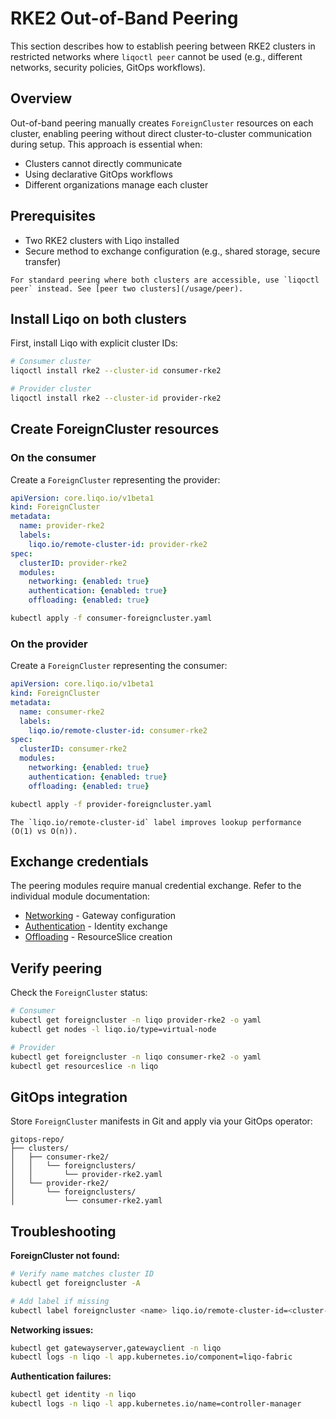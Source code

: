 # RKE2 Out-of-Band Peering

This section describes how to establish peering between RKE2 clusters in restricted networks where `liqoctl peer` cannot be used (e.g., different networks, security policies, GitOps workflows).

## Overview

Out-of-band peering manually creates `ForeignCluster` resources on each cluster, enabling peering without direct cluster-to-cluster communication during setup.
This approach is essential when:

- Clusters cannot directly communicate
- Using declarative GitOps workflows
- Different organizations manage each cluster

## Prerequisites

- Two RKE2 clusters with Liqo installed
- Secure method to exchange configuration (e.g., shared storage, secure transfer)

```{admonition} Note
For standard peering where both clusters are accessible, use `liqoctl peer` instead. See [peer two clusters](/usage/peer).
```

## Install Liqo on both clusters

First, install Liqo with explicit cluster IDs:

```bash
# Consumer cluster
liqoctl install rke2 --cluster-id consumer-rke2

# Provider cluster
liqoctl install rke2 --cluster-id provider-rke2
```

## Create ForeignCluster resources

### On the consumer

Create a `ForeignCluster` representing the provider:

```yaml
apiVersion: core.liqo.io/v1beta1
kind: ForeignCluster
metadata:
  name: provider-rke2
  labels:
    liqo.io/remote-cluster-id: provider-rke2
spec:
  clusterID: provider-rke2
  modules:
    networking: {enabled: true}
    authentication: {enabled: true}
    offloading: {enabled: true}
```

```bash
kubectl apply -f consumer-foreigncluster.yaml
```

### On the provider

Create a `ForeignCluster` representing the consumer:

```yaml
apiVersion: core.liqo.io/v1beta1
kind: ForeignCluster
metadata:
  name: consumer-rke2
  labels:
    liqo.io/remote-cluster-id: consumer-rke2
spec:
  clusterID: consumer-rke2
  modules:
    networking: {enabled: true}
    authentication: {enabled: true}
    offloading: {enabled: true}
```

```bash
kubectl apply -f provider-foreigncluster.yaml
```

```{admonition} Important
The `liqo.io/remote-cluster-id` label improves lookup performance (O(1) vs O(n)).
```

## Exchange credentials

The peering modules require manual credential exchange. Refer to the individual module documentation:

- [Networking](/advanced/peering/inter-cluster-network) - Gateway configuration
- [Authentication](/advanced/peering/inter-cluster-authentication) - Identity exchange
- [Offloading](/advanced/peering/offloading-in-depth) - ResourceSlice creation

## Verify peering

Check the `ForeignCluster` status:

```bash
# Consumer
kubectl get foreigncluster -n liqo provider-rke2 -o yaml
kubectl get nodes -l liqo.io/type=virtual-node

# Provider
kubectl get foreigncluster -n liqo consumer-rke2 -o yaml
kubectl get resourceslice -n liqo
```

## GitOps integration

Store `ForeignCluster` manifests in Git and apply via your GitOps operator:

```
gitops-repo/
├── clusters/
│   ├── consumer-rke2/
│   │   └── foreignclusters/
│   │       └── provider-rke2.yaml
│   └── provider-rke2/
│       └── foreignclusters/
│           └── consumer-rke2.yaml
```

## Troubleshooting

**ForeignCluster not found:**

```bash
# Verify name matches cluster ID
kubectl get foreigncluster -A

# Add label if missing
kubectl label foreigncluster <name> liqo.io/remote-cluster-id=<cluster-id> -n liqo
```

**Networking issues:**

```bash
kubectl get gatewayserver,gatewayclient -n liqo
kubectl logs -n liqo -l app.kubernetes.io/component=liqo-fabric
```

**Authentication failures:**

```bash
kubectl get identity -n liqo
kubectl logs -n liqo -l app.kubernetes.io/name=controller-manager
```
